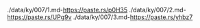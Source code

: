 ./data/ky/007/1.md-https://paste.rs/p0H35
./data/ky/007/2.md-https://paste.rs/UPg9v
./data/ky/007/3.md-https://paste.rs/yhbz7